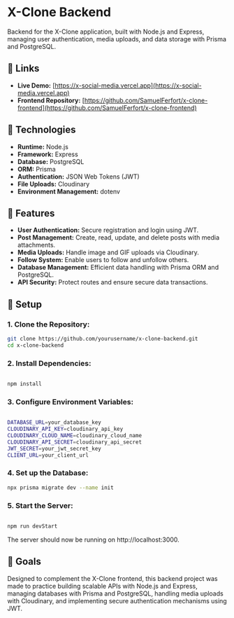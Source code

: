 # X-Clone Backend

Backend for the X-Clone application, built with Node.js and Express, managing user authentication, media uploads, and data storage with Prisma and PostgreSQL.

## 🔗 Links

- **Live Demo:** [https://x-social-media.vercel.app](https://x-social-media.vercel.app)
- **Frontend Repository:** [https://github.com/SamuelFerfort/x-clone-frontend](https://github.com/SamuelFerfort/x-clone-frontend)



## 🚀 Technologies

- **Runtime:** Node.js
- **Framework:** Express
- **Database:** PostgreSQL
- **ORM:** Prisma
- **Authentication:** JSON Web Tokens (JWT)
- **File Uploads:** Cloudinary
- **Environment Management:** dotenv

## 🌟 Features

- **User Authentication:** Secure registration and login using JWT.
- **Post Management:** Create, read, update, and delete posts with media attachments.
- **Media Uploads:** Handle image and GIF uploads via Cloudinary.
- **Follow System:** Enable users to follow and unfollow others.
- **Database Management:** Efficient data handling with Prisma ORM and PostgreSQL.
- **API Security:** Protect routes and ensure secure data transactions.

## 🔧 Setup

### 1. **Clone the Repository:**

```bash
git clone https://github.com/yourusername/x-clone-backend.git
cd x-clone-backend
```

### 2. **Install Dependencies:**

```bash

npm install

```

### 3. **Configure Environment Variables:**

```bash

DATABASE_URL=your_database_key
CLOUDINARY_API_KEY=cloudinary_api_key
CLOUDINARY_CLOUD_NAME=cloudinary_cloud_name
CLOUDINARY_API_SECRET=cloudinary_api_secret
JWT_SECRET=your_jwt_secret_key
CLIENT_URL=your_client_url

```

### 4. **Set up the Database:**

```bash
npx prisma migrate dev --name init


```

### 5. **Start the Server:**

```bash

npm run devStart


```

The server should now be running on http://localhost:3000.

## 🎯 Goals

Designed to complement the X-Clone frontend, this backend project was made to practice building scalable APIs with Node.js and Express, managing databases with Prisma and PostgreSQL, handling media uploads with Cloudinary, and implementing secure authentication mechanisms using JWT.
